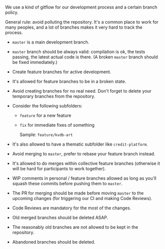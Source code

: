 We use a kind of gitflow for our development process and a certain branch policy.

General rule: avoid polluting the repository. It's a common place to work for many peoples, and a lot of branches makes it very hard to track the process.

- `master` is a main development branch.
- `master` branch should be always valid: compilation is ok, the tests passing, the latest actual code is there. (A broken `master` branch should be fixed immediately.)
- Create feature branches for active development.
- It's allowed for feature branches to be in a broken state.
- Avoid creating branches for no real need. Don't forget to delete your temporary branches from the repository.
- Consider the following subfolders:
    - `feature` for a new feature
    - `fix` for immediate fixes of something

        Sample: `feature/kvdb-art`

- It's also allowed to have a thematic subfolder like `credit-platform`.
- Avoid merging to `master`, prefer to rebase your feature branch instead.
- It's allowed to do merges within collective feature branches (otherwise it will be hard for participants to work together).
- WIP comments in personal / feature branches allowed as long as you'll squash these commits before pushing them to `master`.
- The PR for merging should be made before moving `master` to the upcoming changes (for triggering our CI and making Code Reviews).
- Code Reviews are mandatory for the most of the changes.
- Old merged branches should be deleted ASAP.
- The reasonably old branches are not allowed to be kept in the repository.
- Abandoned branches should be deleted.
